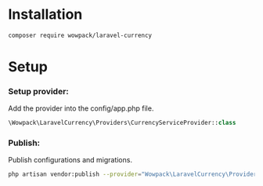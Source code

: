 # Installation
```bash
composer require wowpack/laravel-currency
```
# Setup
### Setup provider:
Add the provider into the config/app.php file.
```php
\Wowpack\LaravelCurrency\Providers\CurrencyServiceProvider::class
```
### Publish:
Publish configurations and migrations.
```bash
php artisan vendor:publish --provider="Wowpack\LaravelCurrency\Providers\CurrencyServiceProvider"
```
